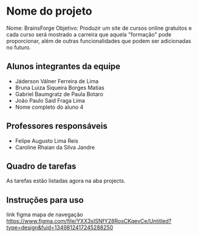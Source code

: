 # Nome do projeto
Nome: BrainsForge
Objetivo: Produzir um site de cursos online gratuitos e cada curso será mostrado a carreira que aquela "formação" pode proporcionar, além de outras funcionalidades que podem ser adicionadas no futuro.

## Alunos integrantes da equipe

* Jáderson Válner Ferreira de Lima
* Bruna Luiza Siqueira Borges Matias
* Gabriel Baumgratz de Paula Botaro
* João Paulo Said Fraga Lima
* Nome completo do aluno 4

## Professores responsáveis

* Felipe Augusto Lima Reis
* Caroline Rhaian da Silva Jandre

## Quadro de tarefas
As tarefas estão listadas agora na aba projects.


## Instruções para uso
link figma mapa de navegação  https://www.figma.com/file/YXX3sISNfY28RosCKqevCe/Untitled?type=design&fuid=1349812417245288250
